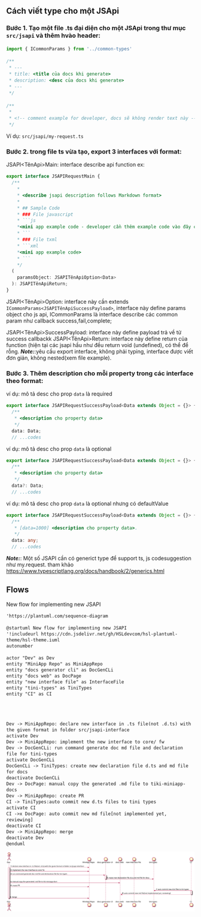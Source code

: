 ## Cách viết type cho một JSApi

### Bước 1. Tạo một file .ts đại diện cho một JSApi trong thư mục `src/jsapi`  và thêm hvào header:

```ts
import { ICommonParams } from '../common-types'

/**
 * ---
 * title: <title của docs khi generate>
 * description: <desc của docs khi generate>
 * ---
 */

/**
 * 
 * <!-- comment example for developer, docs sẽ không render text này -->
 */
```

Ví dụ: `src/jsapi/my-request.ts`

### Bước 2. trong file ts vừa tạo, export 3 interfaces với format:
JSAPI<TênApi>Main: interface describe api function
ex:
```ts
export interface JSAPIRequestMain {
  /**
    *
    * <describe jsapi description follows Markdown format>
    *
    * ## Sample Code
    * ### File javascript
    * ```js
    *<mini app example code - developer cần thêm example code vào đây cho mỗi api>
    * ```
    * ### File txml
    * ```xml
    *<mini app example code>
    * ```
    */
  (
    paramsObject: JSAPITênApiOption<Data>
  ): JSAPITênApiReturn;
}
```
JSAPI<TênApi>Option: interface này cần extends `ICommonParams<JSAPITênApiSuccessPayload>`, interface này define params object cho js api, ICommonParams là interface describe các common param như callback success,fail,complete;

JSAPI<TênApi>SuccessPayload: interface này define payload trả về từ success callbackk
JSAPI<TênApi>Return: interface này define return của function (hiện tại các jsapi  hầu như đều return void (undefined), có thể để rỗng.
***Note:***:yêu cầu export interface, không phải typing, interface được viết đơn giản, không nested(xem file example).
 

### Bước 3. Thêm description cho mỗi property trong các interface theo format:

 ví dụ: mô tả desc cho prop `data` là required
```ts
export interface JSAPIRequestSuccessPayload<Data extends Object = {}> {
  /**
   * <description cho property data>
   */
  data: Data;
  // ...codes 
```

 ví dụ: mô tả desc cho prop `data` là optional
```ts
export interface JSAPIRequestSuccessPayload<Data extends Object = {}> {
  /**
   * <description cho property data>
   */
  data?: Data;
  // ...codes 
```


 ví dụ: mô tả desc cho prop `data` là optional nhưng có defaultValue
```ts
export interface JSAPIRequestSuccessPayload<Data extends Object = {}> {
  /**
   * [data=1000] <description cho property data>. 
   */
  data: any;
  // ...codes 
```

 
 ***Note:***: Một số JSAPI cần có generict type để support ts, js codesuggestion như my.request. tham khảo https://www.typescriptlang.org/docs/handbook/2/generics.html


## Flows




New flow for implementing new JSAPI

```plantuml
'https://plantuml.com/sequence-diagram

@startuml New flow for implementing new JSAPI
'!includeurl https://cdn.jsdelivr.net/gh/HSLdevcom/hsl-plantuml-theme/hsl-theme.iuml
autonumber
 
actor "Dev" as Dev 
entity "MiniApp Repo" as MiniAppRepo 
entity "docs generator cli" as DocGenCLi
entity "docs web" as DocPage
entity "new interface file" as InterfaceFile
entity "tini-types" as TiniTypes
entity "CI" as CI
 



Dev -> MiniAppRepo: declare new interface in .ts file(not .d.ts) with the given format in folder src/jsapi-interface 
activate Dev 
Dev -> MiniAppRepo: implement the new interface to core/ fw
Dev -> DocGenCLi: run command generate doc md file and declaration file for tini-types
activate DocGenCLi
DocGenCLi -> TiniTypes: create new declaration file d.ts and md file for docs
deactivate DocGenCLi
Dev -> DocPage: manual copy the generated .md file to tiki-miniapp-docs
Dev -> MiniAppRepo: create PR
CI -> TiniTypes:auto commit new d.ts files to tini types
activate CI
CI ->x DocPage: auto commit new md file[not implemented yet, reviewing]
deactivate CI
Dev -> MiniAppRepo: merge
deactivate Dev
@enduml

```

![generated "New flow for implementing new JSAPI" to svg](./puml-1.svg)